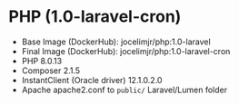 # PHP (1.0-laravel-cron)

- Base Image (DockerHub): jocelimjr/php:1.0-laravel
- Final Image (DockerHub): jocelimjr/php:1.0-laravel-cron
- PHP 8.0.13
- Composer 2.1.5
- InstantClient (Oracle driver) 12.1.0.2.0
- Apache apache2.conf to `public/` Laravel/Lumen folder
